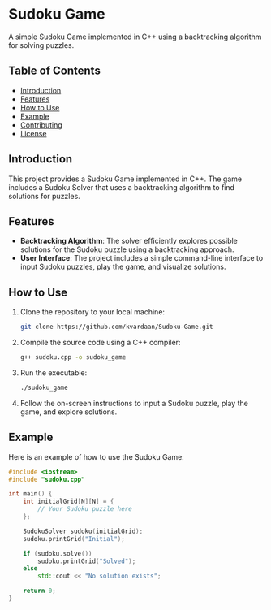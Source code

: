 # Sudoku Game

A simple Sudoku Game implemented in C++ using a backtracking algorithm for solving puzzles.

## Table of Contents
- [Introduction](#introduction)
- [Features](#features)
- [How to Use](#how-to-use)
- [Example](#example)
- [Contributing](#contributing)
- [License](#license)

## Introduction

This project provides a Sudoku Game implemented in C++. The game includes a Sudoku Solver that uses a backtracking algorithm to find solutions for puzzles.

## Features

- **Backtracking Algorithm**: The solver efficiently explores possible solutions for the Sudoku puzzle using a backtracking approach.
- **User Interface**: The project includes a simple command-line interface to input Sudoku puzzles, play the game, and visualize solutions.

## How to Use

1. Clone the repository to your local machine:

    ```bash
    git clone https://github.com/kvardaan/Sudoku-Game.git
    ```

2. Compile the source code using a C++ compiler:

    ```bash
    g++ sudoku.cpp -o sudoku_game
    ```

3. Run the executable:

    ```bash
    ./sudoku_game
    ```

4. Follow the on-screen instructions to input a Sudoku puzzle, play the game, and explore solutions.

## Example

Here is an example of how to use the Sudoku Game:

```cpp
#include <iostream>
#include "sudoku.cpp"

int main() {
    int initialGrid[N][N] = {
        // Your Sudoku puzzle here
    };

    SudokuSolver sudoku(initialGrid);
    sudoku.printGrid("Initial");

    if (sudoku.solve())
        sudoku.printGrid("Solved");
    else
        std::cout << "No solution exists";

    return 0;
}
